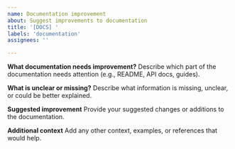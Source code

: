 ```yaml
---
name: Documentation improvement
about: Suggest improvements to documentation
title: '[DOCS] '
labels: 'documentation'
assignees: ''

---
```


**What documentation needs improvement?**
Describe which part of the documentation needs attention (e.g., README, API docs, guides).

**What is unclear or missing?**
Describe what information is missing, unclear, or could be better explained.

**Suggested improvement**
Provide your suggested changes or additions to the documentation.

**Additional context**
Add any other context, examples, or references that would help.